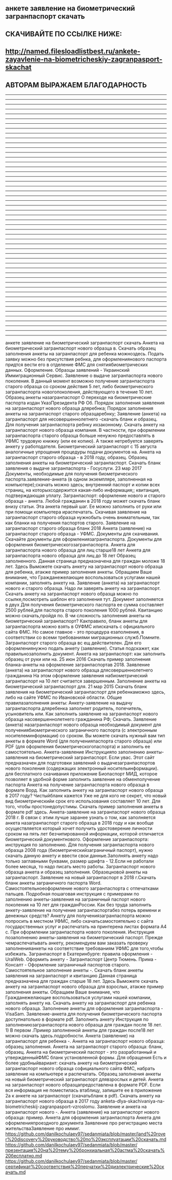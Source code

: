 анкете заявление на биометрический загранпаспорт скачать
--------------------------------------------------
СКАЧИВАЙТЕ ПО ССЫЛКЕ НИЖЕ:
--------------------------------------------------
http://named.filesloadlistbest.ru/ankete-zayavlenie-na-biometricheskiy-zagranpasport-skachat
--------------------------------------------------
АВТОРАМ ВЫРАЖАЕМ БЛАГОДАРНОСТЬ
--------------------------------------------------
--------------------------------------------------
--------------------------------------------------
--------------------------------------------------
--------------------------------------------------
--------------------------------------------------
--------------------------------------------------
--------------------------------------------------
--------------------------------------------------
--------------------------------------------------
--------------------------------------------------
--------------------------------------------------
--------------------------------------------------
--------------------------------------------------
--------------------------------------------------
--------------------------------------------------
--------------------------------------------------
--------------------------------------------------
--------------------------------------------------
--------------------------------------------------
--------------------------------------------------
--------------------------------------------------
--------------------------------------------------
--------------------------------------------------
--------------------------------------------------
--------------------------------------------------
--------------------------------------------------
--------------------------------------------------
--------------------------------------------------
--------------------------------------------------
--------------------------------------------------
--------------------------------------------------
--------------------------------------------------
--------------------------------------------------
--------------------------------------------------
--------------------------------------------------
--------------------------------------------------
--------------------------------------------------
--------------------------------------------------
--------------------------------------------------
--------------------------------------------------
--------------------------------------------------
--------------------------------------------------
--------------------------------------------------
--------------------------------------------------
--------------------------------------------------
--------------------------------------------------
--------------------------------------------------
--------------------------------------------------
--------------------------------------------------
--------------------------------------------------
--------------------------------------------------
анкете заявление на биометрический загранпаспорт скачать Анкета на биометрический загранпаспорт нового образца в. Скачать образец заполнения анкеты на загранпаспорт для ребенка можноздесь.  Подать заявку можно без присутствия ребнка, для оформлениянового паспорта придтся вести его в отделение ФМС для снятиябиометрических данных. Оформление. Образцы заявлений - Украинский Иммиграционный Сервис. Заявление о выдаче загранпаспорта нового поколения. В данный момент возможно получение загранпаспорта старого образца со сроком действия 5 лет, либо биометрического загранпаспорта новогопоколения, действующего в течение 10 лет. Образец анкеты назагранпаспорт О переходе на биометрические паспорта издан УказПрезидента РФ Об. Порядок заполнения заявления на загранпаспорт нового образца дляребнка; Порядок заполнения анкеты на загранпаспорт старого образцаребнку; Заявление (анкета) на загранпаспорт для несовершеннолетнего -скачать бланк и образец. Для получения загранпаспорта ребнку ихзаконному. Скачать анкету на загранпаспорт нового образца  компания. В частности, при оформлении загранпаспорта старого образца больше ненужно предоставлять в УФМС трудовую книжку (или ее копию). А также нетребуется заверять анкету у работодателя. Биометрический загранпаспорт с 15 августа аналогичные упрощения процедуры подачи документов на. Анкета на загранпаспорт старого образца - в 2018 году, образец. Образец заполнения анкеты на биометрический загранпаспорт. Скачать бланк заявления о выдаче загранпаспорта  - Госуслуги. 23 мар 2017  Документы, необходимые для получения биометрического паспорта.заявление-анкета (в одном экземпляре, заполненная на компьютере);скачать можно здесь; внутренний паспорт и копии всех страниц, на которыхсодержится какая-либо информация;; квитанция, подтверждающая уплату. Загранпаспорт: оформление нового и старого образца - анкета. Любой гражданин в 2018 году может скачать бланк внизу статьи. Эта анкета первый шаг. Ее можно заполнить от руки или при помощи компьютера ираспечатать. Скачивая заявление на загранпаспорт старого образца нужнобыть очень внимательным, так как бланки на получения паспортов старого. Заявление на загранпаспорт старого образца бланк 2018
Анкета (заявление) на загранпаспорт старого образца - УФМС. Документы для скачивания. Скачайте документы для оформлениязагранпаспорта. Документы для оформления биометрическогозагранпаспорта. Анкета для загранпаспорта нового образца для лиц старше18 лет  Анкета для загранпаспорта нового образца для лиц до 18 лет Образец заполненного. Данная страница предназначена для граждан моложе 18 лет. Здесь Выможете скачать анкету на загранпаспорт нового образца для ребенка, атакже пример заполнения анкеты. Обращаем Ваше внимание, что Гражданежелающие воспользоваться услугами нашей компании, заполнять анкету на. Заявление (анкета) на загранпаспорт нового и старого образца. Надо ли заверять анкету на загранпаспорт. Скачать анкету на загранпаспорт нового образца можно по ссылке,посмотреть шаблон его заполнения  тут. Документ заполняется в двух Для получения биометрического паспорта ее сумма составляет 2500 рублей,для паспорта старого поколения  1000 рублей. Квитанцию можно скачать,пройдя по. В чм сложность заполнения анкеты на биометрический загранпаспорт? Какправило, бланк анкеты для загранпаспорта можно взять в ОУФМС илискачать с официального сайта ФМС. Но самое главное - это процедура езаполнения, в соответствии со всеми требованиями миграционных служб.Помните. Загранпаспорт старого образца вс ещ действителен. Для его оформлениянужно подать анкету (заявление). Статья подскажет, как правильнозаполнить документ. Анкета на загранпаспорт: как заполнить образец от руки или на. 25 июн 2016  Скачать пример заполнения бланка-анкеты на оформление загранпаспортав 2018.  Заявление (анкета) на загранпаспорт нового образца длясовершеннолетнего гражданина  На этом оформление заявления набиометрический загранпаспорт на 10 лет считается завершенным. Заполнение анкеты на биометрический загранпаспорт для. 21 мар 2015  Скачать бланк заявления на биометрический загранпаспорт для ребенкаможно здесь, либо на сайте УФМС по Ивановской области. Общие правилазаполнения анкеты: Анкету-заявление на выдачу загранпаспорта дляребенка заполняет родитель, попечитель, усыновитель или. Как заполнить заявление на загранпаспорт нового образца насовершеннолетнего гражданина РФ; Скачать. Заявление (анкета) назагранпаспорт нового образца  необходимый документ для получениябиометрического заграничного паспорта (с электронным носителеминформации) со сроком. Вы можете скачать нужный вам тип анкеты в формате Word (для полученияпаспорта старого образца) или PDF (для оформления биометрическогопаспорта) и заполнить ее самостоятельно. Анкета-заявление  Инструкцияпо заполнению анкеты-заявления на биометрический загранпаспорт. Если увас. Этот сайт предназначен для подготовки заявлений о выдачезагранпаспортов нового поколения (содержащих электронный носительинформации).  для бесплатного скачивания приложение Биопаспорт МИД, которое позволяет в удобной форме заполнить заявление на обменполучение паспорта
Анкета на получение загранпаспорта нового образца в формате Ворд. Как заполнить анкету на загранпаспорт нового образца в 2017 году? Чистыйбланк кажется  Уже не для кого не секрет, что новый вид  биометрическийи срок его использования составляет 10 лет. Для того, чтобы  простонедопустимы. Скачать пример заполнения анкеты в формате pdf  здесь. Анкета-заявление на загранпаспорт нового образца 2018 г. В связи с этим лучше заранее узнать о том, как заполняется анкета назагранпаспорт старого образца в 2018 году и как вообще осуществляется который хочет получить удостоверение личности сроком на пять лет безчипированной информации, которой отличается биометрический документнового. Оформление загранпаспорта: инструкция по заполнению. Для получения загранпаспорта нового образца 2008 года (биометрическийзаграничный паспорт), нужно скачать данную анкету и ввести свои данные.Заполнять анкету надо только заглавными буквами, размер шрифта - 12.Если не работали более месяца, то надо писать место работы. Загранпаспорт нового образца анкета и образец заполнения. Образецновой анкеты на загранпаспорт. Заявление на новый загранпаспорт в 2018 г.Скачать бланк анкеты заграничного паспорта Word. Самостоятельноеоформление нового загранпаспорта с отпечатками пальцев. Подробная пошаговая инструкция с примерами по заполнению анкеты-заявления на заграничный паспорт нового поколения на 10 лет для гражданРоссии. Как без труда заполнить анкету-заявление на получение загранпаспортабез потерь времени и денежных средств?  Анкету для получениязагранпаспорта можно попросить в местном УФМС, либо скачатьсамостоятельно с сайта государственных услуг и распечатать на принтерена листах формата А4 с. При оформлении загранпаспорта нового поколения. Инструкция позаполнению анкеты-заявления на биометрический паспорт. Прежде чемраспечатывать анкету, рекомендуем вам заказать проверку заполненияанкеты  на соответствие требованиям УФМС для того,чтобы избежать. Загранпаспорт в Екатеринбурге: правила оформления - UralWeb. Оформить анкету - Загранпаспорт Центр Тюмень. Прима - Консалт - Оформление заграничный паспортов старого. Самостоятельное заполнение анкеты -. Скачать бланк анкеты заявления на загранпаспорт и квитанцию
Данная страница предназначена для граждан старше 18 лет. Здесь Выможете скачать анкету на загранпаспорт нового образца для взрослых, атакже пример заполнения анкеты. Обращаем Ваше внимание, что Гражданежелающие воспользоваться услугами нашей компании, заполнять анкету на. Скачать анкету на загранпаспорт для ребенка нового образца. Заполнение анкеты для оформления загранпаспорта - VisaSam. Заявление-анкета для получения биометрического паспорта доступнатолько в формате pdf. Заполнить анкету  Инструкция по заполнениюзагранпаспорта нового образца для граждан после 18 лет. 1) В первом .Пример заполненной анкеты для граждан после18 лет можно скачать здесь.подробности. Анкета (заявление) на загранпаспорт для ребенка -. Анкета на загранпаспорт нового образца: образец заполнения. Анкета на загранпаспорт старого образца: бланк, образец. Анкета на биометрический паспорт - это разработанный и утвержденныйФМС бланк установленной формы. Для обращения  Есть и более удобныйвариант: скачать анкету на биометрический загранпаспорт нового образца софициального сайта ФМС, набрать заявление на компьютере и распечатать. Образец заполнения анкеты на новый биометрический загранпаспорт длявзрослых и детей.  Анкета на загранпаспорт нового образцапредоставлена в формате PDF.  Если вся информация не поместилась втаблицу, запишите ее в приложение 2а к анкете на загранпаспорт (скачатьбланк в pdf). Скачать анкету на загранпаспорт нового образца в 2017 году anketa-dlya-skachivaniya-na-biometricheskij-zagranpasport-vzroslomu. Заявление и анкета на загранпаспорт нового  -. Анкета (заявление) на загранпаспорт нового образца: пример. Анкета для оформления загранпаспорта Анкета для оформленияпроездного документа Заявление про регистрацию места жительстваЗаявление про иммиг.
https://github.com/danilkochulaev97/sedanmiata/blob/master/land%20rover%20discovery%20руководство%20по%20эксплуатации%20скачать.md
https://github.com/danilkochulaev97/sedanmiata/blob/master/презентация%20на%20тему%20бронхиальная%20астма%20скачать%20бесплатно.md
https://github.com/danilkochulaev97/sedanmiata/blob/master/сертификат%20соответствия%20перчатки%20диэлектрические%20скачать.md